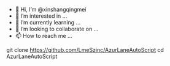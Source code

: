 - 👋 Hi, I’m @xinshangqingmei
- 👀 I’m interested in ...
- 🌱 I’m currently learning ...
- 💞️ I’m looking to collaborate on ...
- 📫 How to reach me ...

<!---
xinshangqingmei/xinshangqingmei is a ✨ special ✨ repository because its `README.md` (this file) appears on your GitHub profile.
You can click the Preview link to take a look at your changes.
--->
git clone https://github.com/LmeSzinc/AzurLaneAutoScript
cd AzurLaneAutoScript
